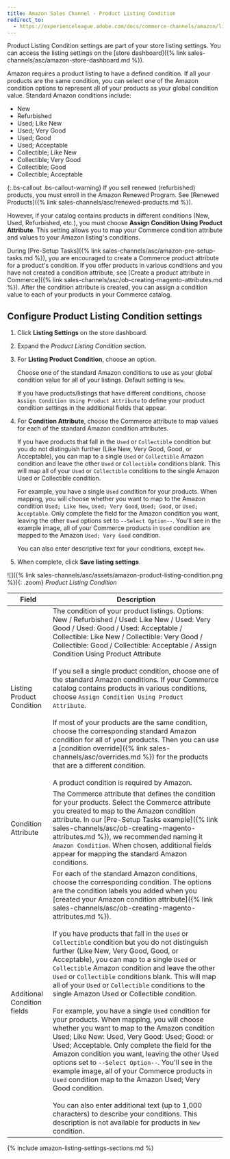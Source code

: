 ```yaml
---
title: Amazon Sales Channel - Product Listing Condition
redirect_to:
  - https://experienceleague.adobe.com/docs/commerce-channels/amazon/listing-settings/product-listing-condition.html
---
```


Product Listing Condition settings are part of your store listing settings. You can access the listing settings on the [store dashboard]({% link sales-channels/asc/amazon-store-dashboard.md %}).

Amazon requires a product listing to have a defined condition. If all your products are the same condition, you can select one of the Amazon condition options to represent all of your products as your global condition value. Standard Amazon conditions include:

- New
- Refurbished
- Used; Like New
- Used; Very Good
- Used; Good
- Used; Acceptable
- Collectible; Like New
- Collectible; Very Good
- Collectible; Good
- Collectible; Acceptable

{:.bs-callout .bs-callout-warning}
If you sell renewed (refurbished) products, you must enroll in the Amazon Renewed Program. See [Renewed Products]({% link sales-channels/asc/renewed-products.md %}).

However, if your catalog contains products in different conditions (New, Used, Refurbished, etc.), you must choose **Assign Condition Using Product Attribute**. This setting allows you to map your Commerce condition attribute and values to your Amazon listing's conditions.

During [Pre-Setup Tasks]({% link sales-channels/asc/amazon-pre-setup-tasks.md %}), you are encouraged to create a Commerce product attribute for a product's condition. If you offer products in various conditions and you have not created a condition attribute, see [Create a product attribute in Commerce]({% link sales-channels/asc/ob-creating-magento-attributes.md %}). After the condition attribute is created, you can assign a condition value to each of your products in your Commerce catalog.

## Configure Product Listing Condition settings

1. Click **Listing Settings** on the store dashboard.

1. Expand the _Product Listing Condition_ section.

1. For **Listing Product Condition**, choose an option.

    Choose one of the standard Amazon conditions to use as your global condition value for all of your listings. Default setting is `New`.

    If you have products/listings that have different conditions, choose `Assign Condition Using Product Attribute` to define your product condition settings in the additional fields that appear.

1. For **Condition Attribute**, choose the Commerce attribute to map values for each of the standard Amazon condition attributes.

   If you have products that fall in the `Used` or `Collectible` condition but you do not distinguish further (Like New, Very Good, Good, or Acceptable), you can map to a single `Used` or `Collectible` Amazon condition and leave the other `Used` or `Collectible` conditions blank. This will map all of your `Used` or `Collectible` conditions to the single Amazon Used or Collectible condition.

   For example, you have a single `Used` condition for your products. When mapping, you will choose whether you want to map to the Amazon condition `Used; Like New`, `Used; Very Good`, `Used; Good`, or `Used; Acceptable`. Only complete the field for the Amazon condition you want, leaving the other `Used` options set to `--Select Option--`. You'll see in the example image, all of your Commerce products in `Used` condition are mapped to the Amazon `Used; Very Good` condition.

   You can also enter descriptive text for your conditions, except `New`.

1. When complete, click **Save listing settings**.

![]({% link sales-channels/asc/assets/amazon-product-listing-condition.png %}){: .zoom}
_Product Listing Condition_

|Field|Description|
|---|---|
|Listing Product Condition|The condition of your product listings. Options: New / Refurbished / Used: Like New / Used: Very Good / Used: Good / Used: Acceptable / Collectible: Like New / Collectible: Very Good / Collectible: Good / Collectible: Acceptable / Assign Condition Using Product Attribute<br/><br/>If you sell a single product condition, choose one of the standard Amazon conditions. If your Commerce catalog contains products in various conditions, choose `Assign Condition Using Product Attribute`.<br/><br/>If most of your products are the same condition, choose the corresponding standard Amazon condition for all of your products. Then you can use a [condition override]({% link sales-channels/asc/overrides.md %}) for the products that are a different condition.<br/><br/>A product condition is required by Amazon.|
|Condition Attribute|The Commerce attribute that defines the condition for your products. Select the Commerce attribute you created to map to the Amazon condition attribute. In our [Pre-Setup Tasks example]({% link sales-channels/asc/ob-creating-magento-attributes.md %}), we recommended naming it `Amazon Condition`. When chosen, additional fields appear for mapping the standard Amazon conditions.|
|Additional Condition fields|For each of the standard Amazon conditions, choose the corresponding condition. The options are the condition labels you added when you [created your Amazon condition attribute]({% link sales-channels/asc/ob-creating-magento-attributes.md %}).<br/><br/>If you have products that fall in the `Used` or `Collectible` condition but you do not distinguish further (Like New, Very Good, Good, or Acceptable), you can map to a single `Used` or `Collectible` Amazon condition and leave the other `Used` or `Collectible` conditions blank. This will map all of your `Used` or `Collectible` conditions to the single Amazon Used or Collectible condition.<br/><br/>For example, you have a single `Used` condition for your products. When mapping, you will choose whether you want to map to the Amazon condition Used; Like New: Used, Very Good: Used; Good: or Used; Acceptable. Only complete the field for the Amazon condition you want, leaving the other Used options set to `--Select Option--`. You'll see in the example image, all of your Commerce products in `Used` condition map to the Amazon Used; Very Good condition.<br/><br/>You can also enter additional text (up to 1,000 characters) to describe your conditions. This description is not available for products in `New` condition.|

{% include amazon-listing-settings-sections.md %}
